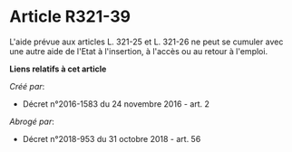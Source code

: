 # Article R321-39

L'aide prévue aux articles L. 321-25 et L. 321-26 ne peut se cumuler avec une autre aide de l'Etat à l'insertion, à l'accès
ou au retour à l'emploi.

**Liens relatifs à cet article**

_Créé par_:

  - Décret n°2016-1583 du 24 novembre 2016 - art. 2

_Abrogé par_:

  - Décret n°2018-953 du 31 octobre 2018 - art. 56
